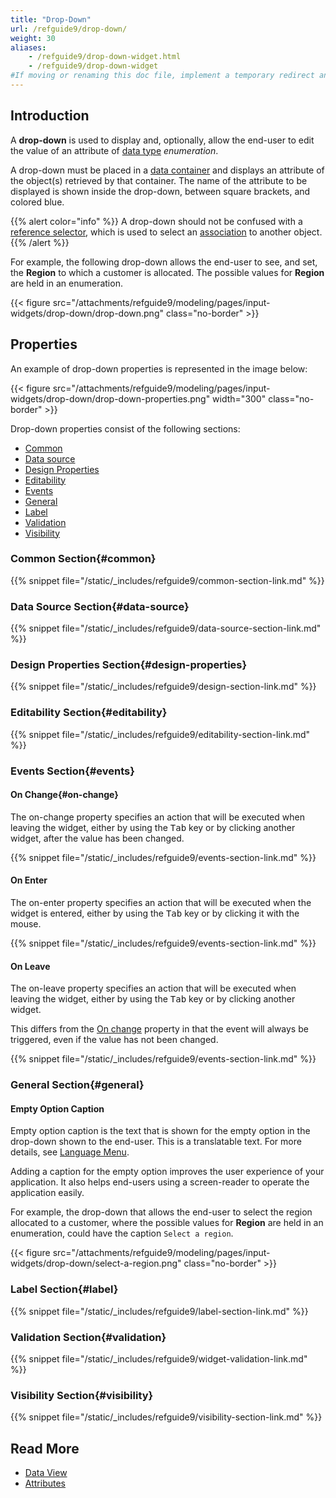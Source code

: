 ```yaml
---
title: "Drop-Down"
url: /refguide9/drop-down/
weight: 30
aliases:
    - /refguide9/drop-down-widget.html
    - /refguide9/drop-down-widget
#If moving or renaming this doc file, implement a temporary redirect and let the respective team know they should update the URL in the product. See Mapping to Products for more details.
---
```


## Introduction

A **drop-down** is used to display and, optionally, allow the end-user to edit the value of an attribute of [data type](/refguide9/data-types/) *enumeration*.

A drop-down must be placed in a [data container](/refguide9/data-widgets/) and displays an attribute of the object(s) retrieved by that container. The name of the attribute to be displayed is shown inside the drop-down, between square brackets, and colored blue.

{{% alert color="info" %}}
A drop-down should not be confused with a [reference selector](/refguide9/reference-selector/), which is used to select an [association](/refguide9/associations/) to another object.
{{% /alert %}}

For example, the following drop-down allows the end-user to see, and set, the **Region** to which a customer is allocated. The possible values for **Region** are held in an enumeration.

{{< figure src="/attachments/refguide9/modeling/pages/input-widgets/drop-down/drop-down.png" class="no-border" >}}

## Properties

An example of drop-down properties is represented in the image below:

{{< figure src="/attachments/refguide9/modeling/pages/input-widgets/drop-down/drop-down-properties.png"   width="300"  class="no-border" >}}

Drop-down properties consist of the following sections:

* [Common](#common)
* [Data source](#data-source)
* [Design Properties](#design-properties)
* [Editability](#editability)
* [Events](#events)
* [General](#general)
* [Label](#label)
* [Validation](#validation)
* [Visibility](#visibility)

### Common Section{#common}

{{% snippet file="/static/_includes/refguide9/common-section-link.md" %}}

### Data Source Section{#data-source}

{{% snippet file="/static/_includes/refguide9/data-source-section-link.md" %}}

### Design Properties Section{#design-properties}

{{% snippet file="/static/_includes/refguide9/design-section-link.md" %}} 

### Editability Section{#editability}

{{% snippet file="/static/_includes/refguide9/editability-section-link.md" %}}

### Events Section{#events}

#### On Change{#on-change}

The on-change property specifies an action that will be executed when leaving the widget, either by using the <kbd>Tab</kbd> key or by clicking another widget, after the value has been changed.

{{% snippet file="/static/_includes/refguide9/events-section-link.md" %}}

#### On Enter

The on-enter property specifies an action that will be executed when the widget is entered, either by using the <kbd>Tab</kbd> key or by clicking it with the mouse.

{{% snippet file="/static/_includes/refguide9/events-section-link.md" %}}

#### On Leave

The on-leave property specifies an action that will be executed when leaving the widget, either by using the <kbd>Tab</kbd> key or by clicking another widget.

This differs from the [On change](#on-change) property in that the event will always be triggered, even if the value has not been changed.

{{% snippet file="/static/_includes/refguide9/events-section-link.md" %}}

### General Section{#general}

#### Empty Option Caption

Empty option caption is the text that is shown for the empty option in the drop-down shown to the end-user. This is a translatable text. For more details, see [Language Menu](/refguide9/translatable-texts/).

Adding a caption for the empty option improves the user experience of your application. It also helps end-users using a screen-reader to operate the application easily.

For example, the drop-down that allows the end-user to select the region allocated to a customer, where the possible values for **Region** are held in an enumeration, could have the caption `Select a region`.

{{< figure src="/attachments/refguide9/modeling/pages/input-widgets/drop-down/select-a-region.png" class="no-border" >}}

### Label Section{#label}

{{% snippet file="/static/_includes/refguide9/label-section-link.md" %}}

### Validation Section{#validation}

{{% snippet file="/static/_includes/refguide9/widget-validation-link.md" %}}

### Visibility Section{#visibility}

{{% snippet file="/static/_includes/refguide9/visibility-section-link.md" %}}

## Read More

* [Data View](/refguide9/data-view/)
* [Attributes](/refguide9/attributes/)
